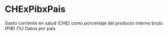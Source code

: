 # CHExPibxPais
Gasto corriente en salud (CHE) como porcentaje del producto interno bruto (PIB) (%) Datos por país
